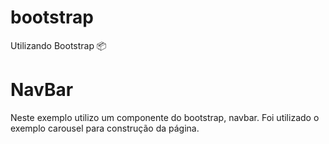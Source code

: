 # bootstrap
Utilizando Bootstrap :package:

# NavBar

Neste exemplo utilizo um componente do bootstrap, navbar. Foi utilizado o exemplo carousel para construção da página.
